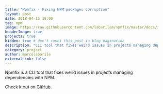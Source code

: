 ```yaml
---
title: "Npmfix - Fixing NPM packages corruption"
layout: post
date: 2018-04-15 19:00
tag: npm
image: https://raw.githubusercontent.com/labarilem/npmfix/master/docs/images/npmfix.png
headerImage: true
projects: true
hidden: true # don't count this post in blog pagination
description: "CLI tool that fixes weird issues in projects managing dependencies with NPM."
category: project
author: marcolabarile
externalLink: false
---
```


Npmfix is a CLI tool that fixes weird issues in projects managing dependencies with NPM.

Check it out on [GitHub](https://github.com/labarilem/npmfix).
